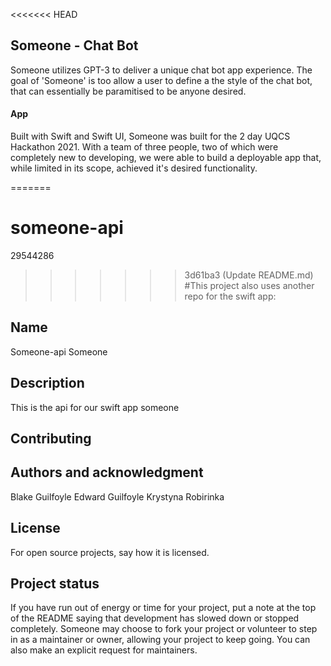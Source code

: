 <<<<<<< HEAD
## Someone - Chat Bot
Someone utilizes GPT-3 to deliver a unique chat bot app experience. The goal of 'Someone' is too allow a user to define a the style of the chat bot, that can essentially be paramitised to be anyone desired. 

#### App

Built with Swift and Swift UI, Someone was built for the 2 day UQCS Hackathon 2021.  With a team of three people, two of which were completely new to developing, we were able to build a deployable app that, while limited in its scope, achieved it's desired functionality. 

=======
# someone-api
29544286
>>>>>>> 3d61ba3 (Update README.md)
#This project also uses another repo for the swift app: 
## Name
Someone-api
Someone

## Description
This is the api for our swift app someone 


## Contributing


## Authors and acknowledgment
Blake Guilfoyle
Edward Guilfoyle 
Krystyna Robirinka


## License
For open source projects, say how it is licensed.

## Project status
If you have run out of energy or time for your project, put a note at the top of the README saying that development has slowed down or stopped completely. Someone may choose to fork your project or volunteer to step in as a maintainer or owner, allowing your project to keep going. You can also make an explicit request for maintainers.